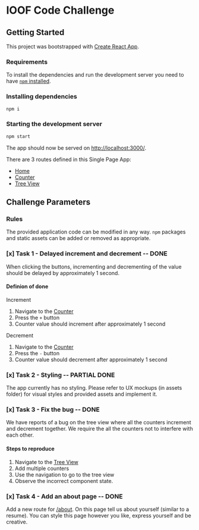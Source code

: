 # IOOF Code Challenge

## Getting Started

This project was bootstrapped with [Create React App](https://github.com/facebookincubator/create-react-app).

### Requirements

To install the dependencies and run the development server you need to have [`npm` installed](https://docs.npmjs.com/getting-started/installing-node).

### Installing dependencies

```bash
npm i
```

### Starting the development server

```bash
npm start
```

The app should now be served on [http://localhost:3000/](http://localhost:3000/).

There are 3 routes defined in this Single Page App:

- [Home](http://localhost:3000/)
- [Counter](http://localhost:3000/counter)
- [Tree View](http://localhost:3000/tree-view)

## Challenge Parameters

### Rules

The provided application code can be modified in any way. `npm` packages and static assets can be added or removed as appropriate.

### [x]  Task 1 - Delayed increment and decrement -- DONE

When clicking the buttons, incrementing and decrementing of the value should be delayed by approximately 1 second.

#### Definion of done

Increment

1. Navigate to the [Counter](http://localhost:3000/counter)
2. Press the `+` button
3. Counter value should increment after approximately 1 second

Decrement

1. Navigate to the [Counter](http://localhost:3000/counter)
2. Press the `-` button
3. Counter value should decrement after approximately 1 second

### [x]  Task 2 - Styling  -- PARTIAL DONE

The app currently has no styling. Please refer to UX mockups (in assets folder) for visual styles and provided assets and implement it.

###  [x] Task 3 - Fix the bug  -- DONE

We have reports of a bug on the tree view where all the counters increment and decrement together. We require the all the counters not to interfere with each other.

####  Steps to reproduce

1. Navigate to the [Tree View](http://localhost:3000/tree-view)
2. Add multiple counters
3. Use the navigation to go to the tree view
4. Observe the incorrect component state.

### [x] Task 4 - Add an about page  -- DONE

Add a new route for [/about](http://localhost:3000/about). On this page tell us about yourself (similar to a resume). You can style this page however you like, express yourself and be creative.
